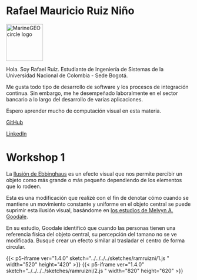 # Rafael Mauricio Ruiz Niño

<img src="https://github.com/ramruizni.png" alt="MarineGEO circle logo" style="height: 100px; width:100px;"/>

Hola. Soy Rafael Ruiz. Estudiante de Ingeniería de Sistemas de la Universidad Nacional de Colombia - Sede Bogotá.

Me gusta todo tipo de desarrollo de software y los procesos de integración contínua. Sin embargo, me he desempeñado laboralmente en el sector bancario a lo largo del desarrollo de varias aplicaciones.

Espero aprender mucho de computación visual en esta materia.

[GitHub](https://github.com/ramruizni)

[LinkedIn](https://www.linkedin.com/in/rafael-ruiz-1a2124158/)

# Workshop 1

La [Ilusión de  Ebbinghaus](https://en.wikipedia.org/wiki/Ebbinghaus_illusion) es un efecto visual que nos permite percibir un objeto como más grande o más pequeño dependiendo de los elementos que lo rodeen.

Esta es una modificación que realizé con el fin de denotar cómo cuando se mantiene un movimiento constante y uniforme en el objeto central se puede suprimir esta ilusión visual, basándome en [los estudios de Melvyn A. Goodale](https://www.sciencedirect.com/science/article/pii/S0042698910003743?via%3Dihub).

En su estudio, Goodale identificó que cuando las personas tienen una referencia física del objeto central, su percepción del tamano no se ve modificada. Busqué crear un efecto similar al trasladar el centro de forma circular.



{{< p5-iframe ver="1.4.0" sketch="../../../../sketches/ramruizni/1.js " width="520" height="420" >}}
{{< p5-iframe ver="1.4.0" sketch="../../../../sketches/ramruizni/2.js " width="820" height="620" >}}

